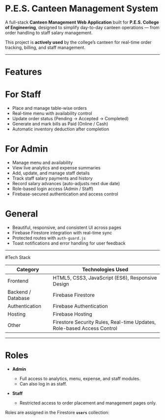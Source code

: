# P.E.S. Canteen Management System

A full-stack **Canteen Management Web Application** built for **P.E.S. College of Engineering**, designed to simplify day-to-day canteen operations — from order handling to staff salary management.

This project is **actively used** by the college’s canteen for real-time order tracking, billing, and staff management.

---

#  Features

#  For Staff
- Place and manage table-wise orders
- Real-time menu with availability control
- Update order status (Pending → Accepted → Completed)
- Generate and mark bills as Paid (Online / Cash)
- Automatic inventory deduction after completion

# For Admin
- Manage menu and availability
- View live analytics and expense summaries
- Add, update, and manage staff details
- Track staff salary payments and history
- Record salary advances (auto-adjusts next due date)
- Role-based login access (Admin / Staff)
- Firebase-secured authentication and access control

#  General
- Beautiful, responsive, and consistent UI across pages
- Firebase Firestore integration with real-time sync
- Protected routes with `auth-guard.js`
- Toast notifications and error handling for user feedback

---

#Tech Stack

| Category | Technologies Used |
|-----------|-------------------|
| Frontend | HTML5, CSS3, JavaScript (ES6), Responsive Design |
| Backend / Database | Firebase Firestore |
| Authentication | Firebase Authentication |
| Hosting | Firebase Hosting |
| Other | Firestore Security Rules, Real-time Updates, Role-based Access Control |

---

#  Roles

- **Admin**
  - Full access to analytics, menu, expense, and staff modules.
  - Can also log in as staff.

- **Staff**
  - Restricted access to order placement and management pages only.

Roles are assigned in the Firestore **`users`** collection:
